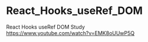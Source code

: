 # React_Hooks_useRef_DOM
React Hooks useRef DOM Study  
https://www.youtube.com/watch?v=EMK8oUUwP5Q
